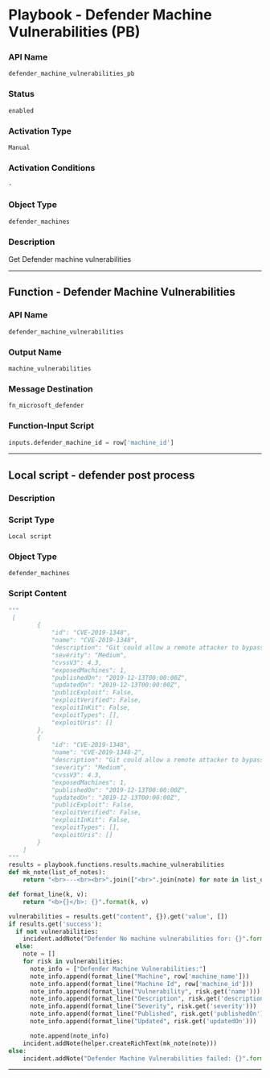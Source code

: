 <!--
    DO NOT MANUALLY EDIT THIS FILE
    THIS FILE IS AUTOMATICALLY GENERATED WITH resilient-sdk codegen
    Generated with resilient-sdk v51.0.2.0.974
-->

# Playbook - Defender Machine Vulnerabilities (PB)

### API Name
`defender_machine_vulnerabilities_pb`

### Status
`enabled`

### Activation Type
`Manual`

### Activation Conditions
`-`

### Object Type
`defender_machines`

### Description
Get Defender machine vulnerabilities


---
## Function - Defender Machine Vulnerabilities

### API Name
`defender_machine_vulnerabilities`

### Output Name
`machine_vulnerabilities`

### Message Destination
`fn_microsoft_defender`

### Function-Input Script
```python
inputs.defender_machine_id = row['machine_id']
```

---

## Local script - defender post process

### Description


### Script Type
`Local script`

### Object Type
`defender_machines`

### Script Content
```python
"""
 [
        {
            "id": "CVE-2019-1348",
            "name": "CVE-2019-1348",
            "description": "Git could allow a remote attacker to bypass security restrictions, caused by a flaw in the --export-marks option of git fast-import. By persuading a victim to import specially-crafted content, an attacker could exploit this vulnerability to overwrite arbitrary paths.",
            "severity": "Medium",
            "cvssV3": 4.3,
            "exposedMachines": 1,
            "publishedOn": "2019-12-13T00:00:00Z",
            "updatedOn": "2019-12-13T00:00:00Z",
            "publicExploit": False,
            "exploitVerified": False,
            "exploitInKit": False,
            "exploitTypes": [],
            "exploitUris": []
        },
        {
            "id": "CVE-2019-1348",
            "name": "CVE-2019-1348-2",
            "description": "Git could allow a remote attacker to bypass security restrictions, caused by a flaw in the --export-marks option of git fast-import. By persuading a victim to import specially-crafted content, an attacker could exploit this vulnerability to overwrite arbitrary paths.",
            "severity": "Medium",
            "cvssV3": 4.3,
            "exposedMachines": 1,
            "publishedOn": "2019-12-13T00:00:00Z",
            "updatedOn": "2019-12-13T00:00:00Z",
            "publicExploit": False,
            "exploitVerified": False,
            "exploitInKit": False,
            "exploitTypes": [],
            "exploitUris": []
        }
    ]
"""
results = playbook.functions.results.machine_vulnerabilities
def mk_note(list_of_notes):
    return "<br>---<br><br>".join(["<br>".join(note) for note in list_of_notes])

def format_line(k, v):
    return "<b>{}</b>: {}".format(k, v)

vulnerabilities = results.get("content", {}).get('value', [])
if results.get('success'):
  if not vulnerabilities:
    incident.addNote("Defender No machine vulnerabilities for: {}".format(row['machine_name']))
  else:
    note = []
    for risk in vulnerabilities:
      note_info = ["Defender Machine Vulnerabilities:"]
      note_info.append(format_line("Machine", row['machine_name']))
      note_info.append(format_line("Machine Id", row['machine_id']))
      note_info.append(format_line("Vulnerability", risk.get('name')))
      note_info.append(format_line("Description", risk.get('description')))
      note_info.append(format_line("Severity", risk.get('severity')))
      note_info.append(format_line("Published", risk.get('publishedOn')))
      note_info.append(format_line("Updated", risk.get('updatedOn')))

      note.append(note_info)
    incident.addNote(helper.createRichText(mk_note(note)))
else:
    incident.addNote("Defender Machine Vulnerabilities failed: {}".format(results.get("reason")))
```

---

